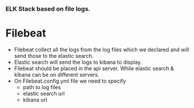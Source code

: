 ### ELK Stack based on file logs.

# Filebeat

- Filebeat collect all the logs from the log files which we declared and will send those to the elastic search.
- Elastic search will send the logs to kibana to display.
- Filebeat should be placed in the api server. While elastic search & kibana can be on different servers.
- On Filebeat.config.yml file we need to specify
    - path to log files
    - elastic search url
    - kibana url

